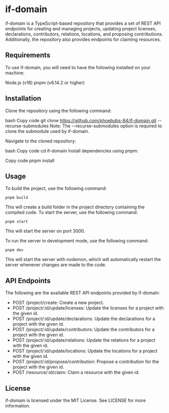 # if-domain
if-domain is a TypeScript-based repository that provides a set of REST API endpoints for creating and managing projects, updating project licenses, declarations, contributors, relations, locations, and proposing contributions. Additionally, the repository also provides endpoints for claiming resources.

## Requirements
To use if-domain, you will need to have the following installed on your machine:

Node.js (v18)
pnpm (v6.14.2 or higher)

## Installation
Clone the repository using the following command:

bash
Copy code
git clone https://github.com/phoebubs-84/if-domain.git --recurse-submodules
Note: The --recurse-submodules option is required to clone the submodule used by if-domain.

Navigate to the cloned repository:

bash
Copy code
cd if-domain
Install dependencies using pnpm:

Copy code
pnpm install
## Usage

To build the project, use the following command:
```
pnpm build
```
This will create a build folder in the project directory containing the compiled code.
To start the server, use the following command:

```
pnpm start
```

This will start the server on port 3000.

To run the server in development mode, use the following command:

```
pnpm dev
```
This will start the server with nodemon, which will automatically restart the server whenever changes are made to the code.

## API Endpoints
The following are the available REST API endpoints provided by if-domain:

- POST /project/create: Create a new project.
- POST /project/:id/update/licenses: Update the licenses for a project with the given id.
- POST /project/:id/update/declarations: Update the declarations for a project with the given id.
- POST /project/:id/update/contributors: Update the contributors for a project with the given id.
- POST /project/:id/update/relations: Update the relations for a project with the given id.
- POST /project/:id/update/locations: Update the locations for a project with the given id.
- POST /project/:id/propose/contribution: Propose a contribution for the project with the given id.
- POST /resource/:id/claim: Claim a resource with the given id.

## License
if-domain is licensed under the MIT License. See LICENSE for more information.